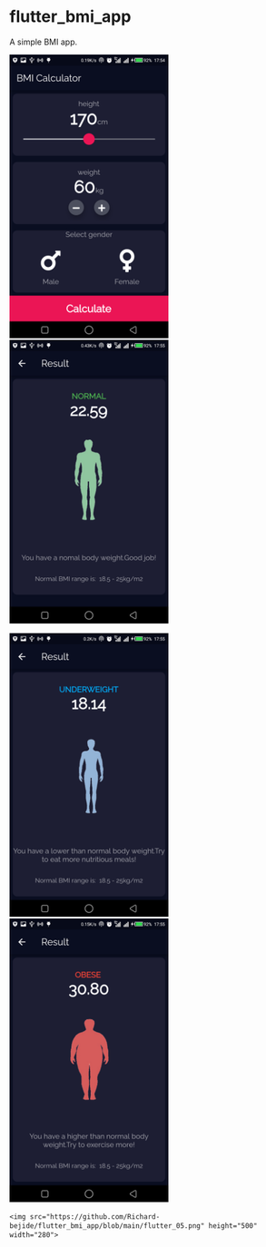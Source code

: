 # flutter_bmi_app
  A simple BMI app.

 <img src="https://github.com/Richard-bejide/flutter_bmi_app/blob/main/flutter_01.png" height="500" width="280">    <img src="https://github.com/Richard-bejide/flutter_bmi_app/blob/main/flutter_02.png" height="500" width="280">
  
  
  <img src="https://github.com/Richard-bejide/flutter_bmi_app/blob/main/flutter_03.png" height="500" width="280">   <img src="https://github.com/Richard-bejide/flutter_bmi_app/blob/main/flutter_04.png" height="500" width="280">
    
    
    <img src="https://github.com/Richard-bejide/flutter_bmi_app/blob/main/flutter_05.png" height="500" width="280">
